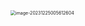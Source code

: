 <img src="/Users/ruichengm/knowledge_repository/fivePenLearning/3.字根/1.横区/a.assets//image-20231225005612604.png" alt="image-20231225005612604" style="zoom:50%;" />